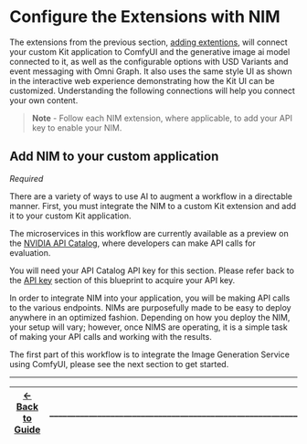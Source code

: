 # **Configure the Extensions with NIM**

The extensions from the previous section, [adding extentions](./add_ext.md), will connect your custom Kit application to ComfyUI and the generative image ai model connected to it, as well as the configurable options with USD Variants and event messaging with Omni Graph.  It also uses the same style UI as shown in the interactive web experience demonstrating how the Kit UI can be customized. Understanding the following connections will help you connect your own content.

> **Note** \- Follow each NIM extension, where applicable, to add your API key to enable your NIM.

## Add NIM to your custom application

*Required*

There are a variety of ways to use AI to augment a workflow in a directable manner. First, you must integrate the NIM to a custom Kit extension and add it to your custom Kit application.

The microservices in this workflow are currently available as a preview on the [NVIDIA API Catalog](https://build.nvidia.com/explore/discover/), where developers can make API calls for evaluation. 

You will need your API Catalog API key for this section. Please refer back to the [API key](./api_key.md) section of this blueprint to acquire your API key.

In order to integrate NIM into your application, you will be making API calls to the various endpoints. NIMs are purposefully made to be easy to deploy anywhere in an optimized fashion. Depending on how you deploy the NIM, your setup will vary; however, once NIMS are operating, it is a simple task of making your API calls and working with the results.

The first part of this workflow is to integrate the Image Generation Service using ComfyUI, please see the next section to get started. 

----
| [&larr; Back to Guide](../README.md) |___________________________________________________________________________  | [Next (ComfyUI) &rarr;](./comfyui.md)|
|-------------------------------|--|---------------------------------------------|